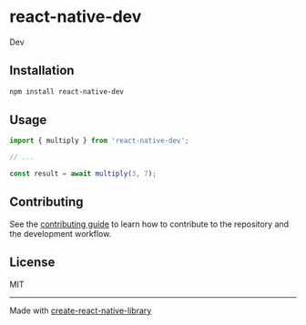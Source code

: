 # react-native-dev

Dev

## Installation

```sh
npm install react-native-dev
```

## Usage

```js
import { multiply } from 'react-native-dev';

// ...

const result = await multiply(3, 7);
```

## Contributing

See the [contributing guide](CONTRIBUTING.md) to learn how to contribute to the repository and the development workflow.

## License

MIT

---

Made with [create-react-native-library](https://github.com/callstack/react-native-builder-bob)
